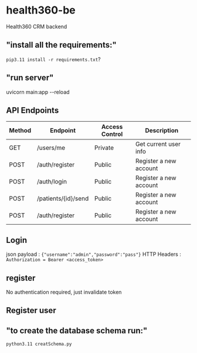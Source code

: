 # health360-be
Health360 CRM backend


## "install all the requirements:"
`pip3.11 install -r requirements.txt`?
## "run server"
uvicorn  main:app --reload

## API Endpoints
| Method | Endpoint                    | Access  Control   | Description                       |
|--------|-----------------------------|-------------------|-----------------------------------|
| GET    | /users/me                                   | Private           | Get current user info     |
| POST   | /auth/register                               | Public            | Register a new account               |
| POST   | /auth/login                              | Public            | Register a new account               |
| POST   | /patients/{id}/send                              | Public            | Register a new account               |
| POST   | /auth/register                             | Public            | Register a new account               |

##  Login
json payload : `{"username":"admin","password":"pass"}`
HTTP Headers : `Authorization = Bearer <access_token>` 

## register
No authentication required, just invalidate token</s>

##  Register user

## "to create the database schema run:"
`python3.11 creatSchema.py`